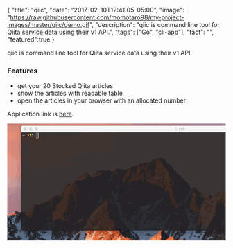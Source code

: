{
  "title": "qiic",
  "date": "2017-02-10T12:41:05-05:00",
  "image": "https://raw.githubusercontent.com/momotaro98/my-project-images/master/qiic/demo.gif",
  "description": "qiic is command line tool for Qiita service data using their v1 API.",
  "tags": ["Go", "cli-app"],
  "fact": "",
  "featured":true
}

<p>qiic is command line tool for Qiita service data using their v1 API.</p>
<h3>Features</h3>
<ul>
    <li>get your 20 Stocked Qiita articles</li>
    <li>show the articles with readable table</li>
    <li>open the articles in your browser with an allocated number</li>
</ul>
<p>Application link is <a href="https://github.com/momotaro98/qiic/releases">here</a>.</p>
<img src="https://raw.githubusercontent.com/momotaro98/my-project-images/master/qiic/demo.gif">
